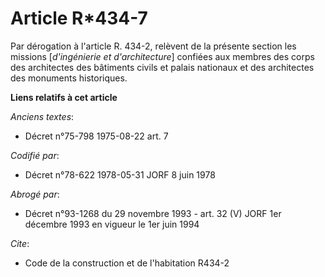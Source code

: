# Article R*434-7

Par dérogation à l'article R. 434-2, relèvent de la présente section les missions [*d'ingénierie et d'architecture*] confiées
aux membres des corps des architectes des bâtiments civils et palais nationaux et des architectes des monuments historiques.

**Liens relatifs à cet article**

_Anciens textes_:

  - Décret n°75-798 1975-08-22 art. 7

_Codifié par_:

  - Décret n°78-622 1978-05-31 JORF 8 juin 1978

_Abrogé par_:

  - Décret n°93-1268 du 29 novembre 1993 - art. 32 (V) JORF 1er décembre 1993 en vigueur le 1er juin 1994

_Cite_:

  - Code de la construction et de l'habitation R434-2
